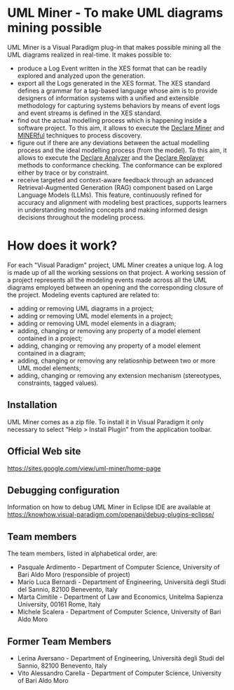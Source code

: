 # UML Miner - To make UML diagrams mining possible

UML Miner is a Visual Paradigm plug-in that makes possible mining all the UML diagrams realized in real-time. 
It makes possible to:
- produce  a Log Event written in the XES format that can be readily explored and analyzed upon the generation.
- export all the Logs generated in the XES format. The XES standard defines a grammar for a tag-based language whose aim is to provide designers of information systems with a unified and extensible methodology for capturing systems behaviors by means of event logs and event streams is defined in the XES standard.
- find out the actual modelling process which is happening inside a software project. To this aim, it allows to execute the [Declare Miner](https://www.sciencedirect.com/science/article/abs/pii/S0306437916306615?via%3Dihub) and [MINERful](https://dl.acm.org/doi/10.1145/2629447) techniques to process discovery.
- figure out if there are any deviations between the actual modelling process and the ideal modelling process (from the model). To this aim, it allows to execute the [Declare Analyzer](https://www.sciencedirect.com/science/article/abs/pii/S0957417416304390?via%3Dihub) and the [Declare Replayer](https://link.springer.com/chapter/10.1007%2F978-3-642-32885-5_6) methods to conformance checking. The conformance can be explored either by trace or by constraint.
- receive targeted and context-aware feedback through an advanced Retrieval-Augmented Generation (RAG) component based on Large Language Models (LLMs). This feature, continuously refined for accuracy and alignment with modeling best practices, supports learners in understanding modeling concepts and making informed design decisions throughout the modeling process.

# How does it work?
For each "Visual Paradigm" project, UML Miner creates a unique log. A log is made up of all the working sessions on that project.
A working session of a project represents all the modeling events made across all the UML diagrams employed between an opening and the corresponding closure of the project.
Modeling events captured are related to:
- adding or removing UML diagrams in a project;
- adding or removing UML model elements in a project;
- adding or removing UML model elements in a diagram;
- adding, changing or removing any property of a model element contained in a project;
- adding, changing or removing any property of a model element contained in a diagram;
- adding, changing or removing any relatiosnhip between two or more UML model elements;
- adding, changing or removing any extension mechanism (stereotypes, constraints, tagged values).

## Installation
UML Miner comes as a zip file. To install it in Visual Paradigm it only necessary to select  "Help > Install Plugin" from the application toolbar. 

## Official Web site
https://sites.google.com/view/uml-miner/home-page

## Debugging configuration
Information on how to debug UML Miner in Eclipse IDE are available at https://knowhow.visual-paradigm.com/openapi/debug-plugins-eclipse/

## Team members
The team members, listed in alphabetical order, are:
- Pasquale Ardimento -  Department of Computer Science, University of Bari Aldo Moro (responsible of project)
- Mario Luca Bernardi - Department of Engineering, Università degli Studi del Sannio, 82100 Benevento, Italy
- Marta Cimitile - Department of Law and Economics, Unitelma Sapienza University, 00161 Rome, Italy
- Michele Scalera - Department of Computer Science, University of Bari Aldo Moro

## Former Team Members
- Lerina Aversano - Department of Engineering, Università degli Studi del Sannio, 82100 Benevento, Italy
- Vito Alessandro Carella - Department of Computer Science, University of Bari Aldo Moro
